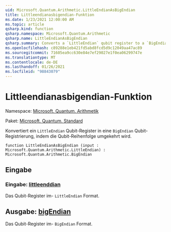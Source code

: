 ```yaml
---
uid: Microsoft.Quantum.Arithmetic.LittleEndianAsBigEndian
title: Littleendianasbigendian-Funktion
ms.date: 1/23/2021 12:00:00 AM
ms.topic: article
qsharp.kind: function
qsharp.namespace: Microsoft.Quantum.Arithmetic
qsharp.name: LittleEndianAsBigEndian
qsharp.summary: Converts a `LittleEndian` qubit register to a `BigEndian` qubit register by reversing the qubit ordering.
ms.openlocfilehash: c89288e1eb421fd5abd8fcd5d9c12049aa47ac89
ms.sourcegitcommit: 71605ea9cc630e84e7ef29027e1f0ea06299747e
ms.translationtype: MT
ms.contentlocale: de-DE
ms.lasthandoff: 01/26/2021
ms.locfileid: "98843079"
---
```

# <a name="littleendianasbigendian-function"></a>Littleendianasbigendian-Funktion

Namespace: [Microsoft. Quantum. Arithmetik](xref:Microsoft.Quantum.Arithmetic)

Paket: [Microsoft. Quantum. Standard](https://nuget.org/packages/Microsoft.Quantum.Standard)


Konvertiert ein `LittleEndian` Qubit-Register in eine `BigEndian` Qubit-Registrierung, indem die Qubit-Reihenfolge umgekehrt wird.

```qsharp
function LittleEndianAsBigEndian (input : Microsoft.Quantum.Arithmetic.LittleEndian) : Microsoft.Quantum.Arithmetic.BigEndian
```


## <a name="input"></a>Eingabe

### <a name="input--littleendian"></a>Eingabe: [littleenddian](xref:Microsoft.Quantum.Arithmetic.LittleEndian)

Das Qubit-Register im- `LittleEndian` Format.



## <a name="output--bigendian"></a>Ausgabe: [bigEndian](xref:Microsoft.Quantum.Arithmetic.BigEndian)

Das Qubit-Register im- `BigEndian` Format.